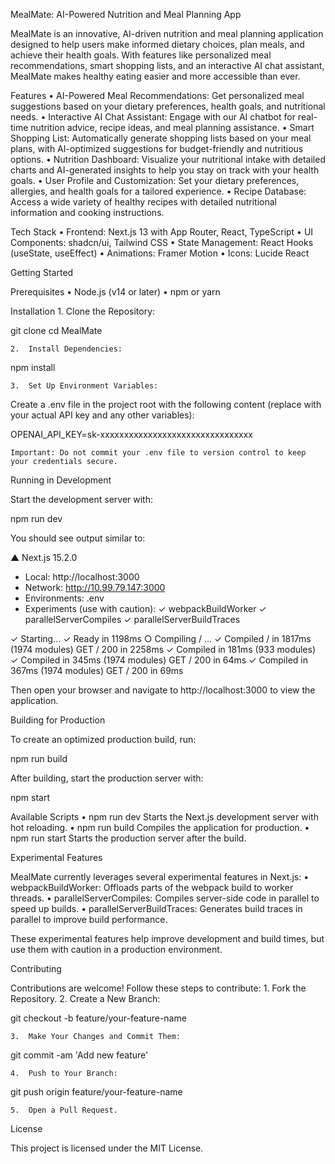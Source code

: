 MealMate: AI-Powered Nutrition and Meal Planning App

MealMate is an innovative, AI-driven nutrition and meal planning application designed to help users make informed dietary choices, plan meals, and achieve their health goals. With features like personalized meal recommendations, smart shopping lists, and an interactive AI chat assistant, MealMate makes healthy eating easier and more accessible than ever.

Features
	•	AI-Powered Meal Recommendations:
Get personalized meal suggestions based on your dietary preferences, health goals, and nutritional needs.
	•	Interactive AI Chat Assistant:
Engage with our AI chatbot for real-time nutrition advice, recipe ideas, and meal planning assistance.
	•	Smart Shopping List:
Automatically generate shopping lists based on your meal plans, with AI-optimized suggestions for budget-friendly and nutritious options.
	•	Nutrition Dashboard:
Visualize your nutritional intake with detailed charts and AI-generated insights to help you stay on track with your health goals.
	•	User Profile and Customization:
Set your dietary preferences, allergies, and health goals for a tailored experience.
	•	Recipe Database:
Access a wide variety of healthy recipes with detailed nutritional information and cooking instructions.

Tech Stack
	•	Frontend: Next.js 13 with App Router, React, TypeScript
	•	UI Components: shadcn/ui, Tailwind CSS
	•	State Management: React Hooks (useState, useEffect)
	•	Animations: Framer Motion
	•	Icons: Lucide React

Getting Started

Prerequisites
	•	Node.js (v14 or later)
	•	npm or yarn

Installation
	1.	Clone the Repository:

git clone <repository-url>
cd MealMate


	2.	Install Dependencies:

npm install


	3.	Set Up Environment Variables:
Create a .env file in the project root with the following content (replace with your actual API key and any other variables):

OPENAI_API_KEY=sk-xxxxxxxxxxxxxxxxxxxxxxxxxxxxxxxx

	Important: Do not commit your .env file to version control to keep your credentials secure.

Running in Development

Start the development server with:

npm run dev

You should see output similar to:

   ▲ Next.js 15.2.0
   - Local:        http://localhost:3000
   - Network:      http://10.99.79.147:3000
   - Environments: .env
   - Experiments (use with caution):
     ✓ webpackBuildWorker
     ✓ parallelServerCompiles
     ✓ parallelServerBuildTraces

 ✓ Starting...
 ✓ Ready in 1198ms
 ○ Compiling / ...
 ✓ Compiled / in 1817ms (1974 modules)
 GET / 200 in 2258ms
 ✓ Compiled in 181ms (933 modules)
 ✓ Compiled in 345ms (1974 modules)
 GET / 200 in 64ms
 ✓ Compiled in 367ms (1974 modules)
 GET / 200 in 69ms

Then open your browser and navigate to http://localhost:3000 to view the application.

Building for Production

To create an optimized production build, run:

npm run build

After building, start the production server with:

npm start

Available Scripts
	•	npm run dev
Starts the Next.js development server with hot reloading.
	•	npm run build
Compiles the application for production.
	•	npm run start
Starts the production server after the build.

Experimental Features

MealMate currently leverages several experimental features in Next.js:
	•	webpackBuildWorker:
Offloads parts of the webpack build to worker threads.
	•	parallelServerCompiles:
Compiles server-side code in parallel to speed up builds.
	•	parallelServerBuildTraces:
Generates build traces in parallel to improve build performance.

These experimental features help improve development and build times, but use them with caution in a production environment.

Contributing

Contributions are welcome! Follow these steps to contribute:
	1.	Fork the Repository.
	2.	Create a New Branch:

git checkout -b feature/your-feature-name


	3.	Make Your Changes and Commit Them:

git commit -am 'Add new feature'


	4.	Push to Your Branch:

git push origin feature/your-feature-name


	5.	Open a Pull Request.

License

This project is licensed under the MIT License.